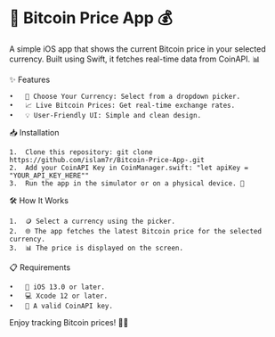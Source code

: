 # 🚀 Bitcoin Price App 💰
A simple iOS app that shows the current Bitcoin price in your selected currency. Built using Swift, it fetches real-time data from CoinAPI. 📊


✨ Features

	•	🎯 Choose Your Currency: Select from a dropdown picker.
	•	📈 Live Bitcoin Prices: Get real-time exchange rates.
	•	💡 User-Friendly UI: Simple and clean design.

📥 Installation

	1.	Clone this repository: git clone https://github.com/islam7r/Bitcoin-Price-App-.git
 	2.	Add your CoinAPI Key in CoinManager.swift: "let apiKey = "YOUR_API_KEY_HERE""
    3.	Run the app in the simulator or on a physical device. 🎉
  

🛠️ How It Works

	1.	🪙 Select a currency using the picker.
	2.	🌐 The app fetches the latest Bitcoin price for the selected currency.
	3.	📊 The price is displayed on the screen.


📋 Requirements

	•	📱 iOS 13.0 or later.
	•	💻 Xcode 12 or later.
	•	🔑 A valid CoinAPI key.


Enjoy tracking Bitcoin prices! 🚀💸
